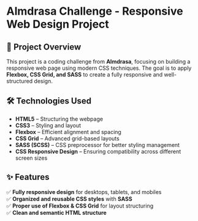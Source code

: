 # Almdrasa Challenge - Responsive Web Design Project  

## 📌 Project Overview  
This project is a coding challenge from **Almdrasa**, focusing on building a responsive web page using modern CSS techniques. The goal is to apply **Flexbox, CSS Grid, and SASS** to create a fully responsive and well-structured design.  

## 🛠 Technologies Used  
- **HTML5** – Structuring the webpage  
- **CSS3** – Styling and layout  
- **Flexbox** – Efficient alignment and spacing  
- **CSS Grid** – Advanced grid-based layouts  
- **SASS (SCSS)** – CSS preprocessor for better styling management  
- **CSS Responsive Design** – Ensuring compatibility across different screen sizes  

## ✨ Features  
✅ **Fully responsive design** for desktops, tablets, and mobiles  
✅ **Organized and reusable CSS styles** with **SASS**  
✅ **Proper use of Flexbox & CSS Grid** for layout structuring  
✅ **Clean and semantic HTML structure**  
